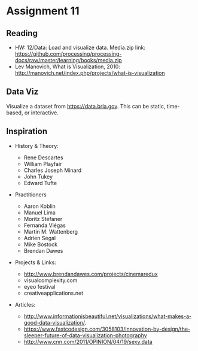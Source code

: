 # Assignment 11

## Reading
- HW: 12/Data: Load and visualize data. Media.zip link: https://github.com/processing/processing-docs/raw/master/learning/books/media.zip
- Lev Manovich, What is Visualization, 2010: http://manovich.net/index.php/projects/what-is-visualization 

## Data Viz
Visualize a dataset from https://data.brla.gov. This can be static, time-based, or interactive. 

## Inspiration
- History & Theory:
  - Rene Descartes 
  - William Playfair
  - Charles Joseph Minard
  - John Tukey
  - Edward Tufte

- Practitioners
  - Aaron Koblin
  - Manuel Lima
  - Moritz Stefaner
  - Fernanda Viégas
  - Martin M. Wattenberg
  - Adrien Segal
  - Mike Bostock
  - Brendan Dawes

- Projects & Links:
  - http://www.brendandawes.com/projects/cinemaredux 
  - visualcomplexity.com
  - eyeo festival
  - creativeapplications.net

- Articles:
  - http://www.informationisbeautiful.net/visualizations/what-makes-a-good-data-visualization/.  
  - https://www.fastcodesign.com/3058103/innovation-by-design/the-sleeper-future-of-data-visualization-photography
  - http://www.cnn.com/2011/OPINION/04/19/sexy.data


